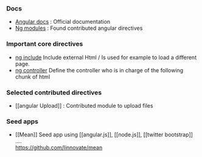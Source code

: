 ### Docs 

* [Angular docs](http://docs.angularjs.org/api) : Official documentation
* [Ng modules](http://ngmodules.org/) : Found contributed angular directives

### Important core directives
* [ng include](http://docs.angularjs.org/api/ng.directive:ngInclude)
Include external Html / Is used for example to load a different page. 
* [ng controller](http://docs.angularjs.org/api/ng.directive:ngController) 
Define the controller who is in charge of the following chunk of html 

### Selected contributed directives
* [[angular Upload]] : Contributed module to upload files 

### Seed apps 

* [[Mean]]
Seed app using [[angular.js]], [[node.js]], [[twitter bootstrap]] ....   
https://github.com/linnovate/mean